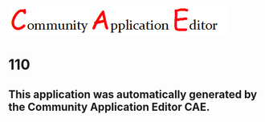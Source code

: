![CAE](https://github.com/CAE-Community-Application-Editor/CAE-Deployment-Temp/blob/master/img/logo.png)  

110
===================


This application was automatically generated by the Community Application Editor CAE.  
---------------
